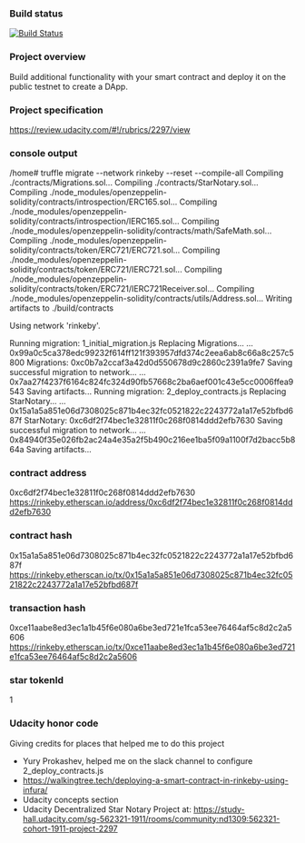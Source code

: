 ### Build status

[![Build Status](https://semaphoreci.com/api/v1/ibrunotome/udacity-blockchain-developer-nanodegree/branches/master/badge.svg)](https://semaphoreci.com/ibrunotome/udacity-blockchain-developer-nanodegree)

### Project overview

Build additional functionality with your smart contract and deploy it on the public testnet to create a DApp.

### Project specification 

https://review.udacity.com/#!/rubrics/2297/view

### console output

/home# truffle migrate --network rinkeby --reset --compile-all
Compiling ./contracts/Migrations.sol...
Compiling ./contracts/StarNotary.sol...
Compiling ./node_modules/openzeppelin-solidity/contracts/introspection/ERC165.sol...
Compiling ./node_modules/openzeppelin-solidity/contracts/introspection/IERC165.sol...
Compiling ./node_modules/openzeppelin-solidity/contracts/math/SafeMath.sol...
Compiling ./node_modules/openzeppelin-solidity/contracts/token/ERC721/ERC721.sol...
Compiling ./node_modules/openzeppelin-solidity/contracts/token/ERC721/IERC721.sol...
Compiling ./node_modules/openzeppelin-solidity/contracts/token/ERC721/IERC721Receiver.sol...
Compiling ./node_modules/openzeppelin-solidity/contracts/utils/Address.sol...
Writing artifacts to ./build/contracts

Using network 'rinkeby'.

Running migration: 1_initial_migration.js
  Replacing Migrations...
  ... 0x99a0c5ca378edc99232f614ff121f393957dfd374c2eea6ab8c66a8c257c5800
  Migrations: 0xc0b7a2ccaf3a42d0d550678d9c2860c2391a9fe7
Saving successful migration to network...
  ... 0x7aa27f4237f6164c824fc324d90fb57668c2ba6aef001c43e5cc0006ffea9543
Saving artifacts...
Running migration: 2_deploy_contracts.js
  Replacing StarNotary...
  ... 0x15a1a5a851e06d7308025c871b4ec32fc0521822c2243772a1a17e52bfbd687f
  StarNotary: 0xc6df2f74bec1e32811f0c268f0814ddd2efb7630
Saving successful migration to network...
  ... 0x84940f35e026fb2ac24a4e35a2f5b490c216ee1ba5f09a1100f7d2bacc5b864a
Saving artifacts...

### contract address

0xc6df2f74bec1e32811f0c268f0814ddd2efb7630
https://rinkeby.etherscan.io/address/0xc6df2f74bec1e32811f0c268f0814ddd2efb7630

### contract hash

0x15a1a5a851e06d7308025c871b4ec32fc0521822c2243772a1a17e52bfbd687f
https://rinkeby.etherscan.io/tx/0x15a1a5a851e06d7308025c871b4ec32fc0521822c2243772a1a17e52bfbd687f

### transaction hash

0xce11aabe8ed3ec1a1b45f6e080a6be3ed721e1fca53ee76464af5c8d2c2a5606
https://rinkeby.etherscan.io/tx/0xce11aabe8ed3ec1a1b45f6e080a6be3ed721e1fca53ee76464af5c8d2c2a5606

### star tokenId

1

### Udacity honor code

Giving credits for places that helped me to do this project

- Yury Prokashev, helped me on the slack channel to configure 2_deploy_contracts.js
- https://walkingtree.tech/deploying-a-smart-contract-in-rinkeby-using-infura/
- Udacity concepts section
- Udacity Decentralized Star Notary Project at: https://study-hall.udacity.com/sg-562321-1911/rooms/community:nd1309:562321-cohort-1911-project-2297
